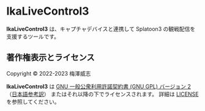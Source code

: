 # IkaLiveControl3

**IkaLiveControl3** は、キャプチャデバイスと連携して Splatoon3 の観戦配信を支援するツールです。


## 著作権表示とライセンス

Copyright &copy; 2022-2023 梅澤威志

**IkaLiveControl3** は [GNU 一般公衆利用許諾契約書 (GNU GPL) バージョン 2](gplv2.txt) （[日本語参考訳](gplv2.ja.utf8.txt)） またはそれ以降の下でライセンスされます。 詳細は [LICENSE](LICENSE) を参照してください。
